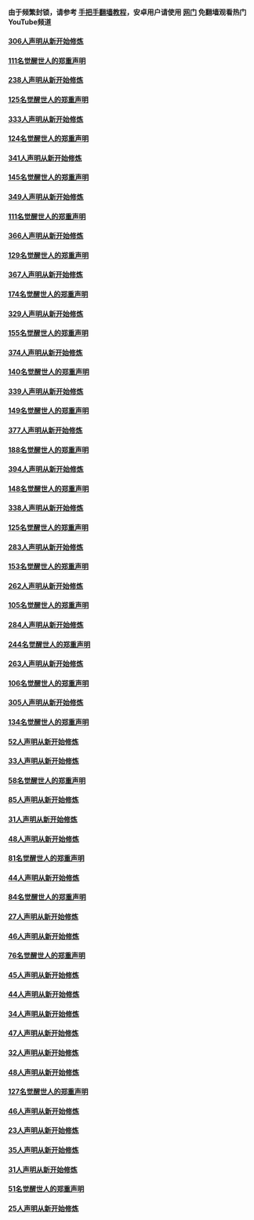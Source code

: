 #### 由于频繁封锁，请参考 [手把手翻墙教程](https://github.com/gfw-breaker/guides/wiki/)，安卓用户请使用 [网门](https://github.com/gfw-breaker/nogfw/blob/master/dl.md?t=07160001) 免翻墙观看热门YouTube频道 

#### [306人声明从新开始修炼](../pages/91/428076.md?t=07160001) 

#### [111名觉醒世人的郑重声明](../pages/91/428075.md?t=07160001) 

#### [238人声明从新开始修炼](../pages/91/427767.md?t=07160001) 

#### [125名觉醒世人的郑重声明](../pages/91/427766.md?t=07160001) 

#### [333人声明从新开始修炼](../pages/91/427525.md?t=07160001) 

#### [124名觉醒世人的郑重声明](../pages/91/427524.md?t=07160001) 

#### [341人声明从新开始修炼](../pages/91/427255.md?t=07160001) 

#### [145名觉醒世人的郑重声明](../pages/91/427254.md?t=07160001) 

#### [349人声明从新开始修炼](../pages/91/426969.md?t=07160001) 

#### [111名觉醒世人的郑重声明](../pages/91/426968.md?t=07160001) 

#### [366人声明从新开始修炼](../pages/91/426737.md?t=07160001) 

#### [129名觉醒世人的郑重声明](../pages/91/426736.md?t=07160001) 

#### [367人声明从新开始修炼](../pages/91/426421.md?t=07160001) 

#### [174名觉醒世人的郑重声明](../pages/91/426420.md?t=07160001) 

#### [329人声明从新开始修炼](../pages/91/426139.md?t=07160001) 

#### [155名觉醒世人的郑重声明](../pages/91/426138.md?t=07160001) 

#### [374人声明从新开始修炼](../pages/91/425811.md?t=07160001) 

#### [140名觉醒世人的郑重声明](../pages/91/425810.md?t=07160001) 

#### [339人声明从新开始修炼](../pages/91/425690.md?t=07160001) 

#### [149名觉醒世人的郑重声明](../pages/91/425689.md?t=07160001) 

#### [377人声明从新开始修炼](../pages/91/424867.md?t=07160001) 

#### [188名觉醒世人的郑重声明](../pages/91/424866.md?t=07160001) 

#### [394人声明从新开始修炼](../pages/91/423914.md?t=07160001) 

#### [148名觉醒世人的郑重声明](../pages/91/423913.md?t=07160001) 

#### [338人声明从新开始修炼](../pages/91/423540.md?t=07160001) 

#### [125名觉醒世人的郑重声明](../pages/91/423539.md?t=07160001) 

#### [283人声明从新开始修炼](../pages/91/423296.md?t=07160001) 

#### [153名觉醒世人的郑重声明](../pages/91/423295.md?t=07160001) 

#### [262人声明从新开始修炼](../pages/91/423004.md?t=07160001) 

#### [105名觉醒世人的郑重声明](../pages/91/423003.md?t=07160001) 

#### [284人声明从新开始修炼](../pages/91/422707.md?t=07160001) 

#### [244名觉醒世人的郑重声明](../pages/91/422706.md?t=07160001) 

#### [263人声明从新开始修炼](../pages/91/422553.md?t=07160001) 

#### [106名觉醒世人的郑重声明](../pages/91/422552.md?t=07160001) 

#### [305人声明从新开始修炼](../pages/91/422153.md?t=07160001) 

#### [134名觉醒世人的郑重声明](../pages/91/422152.md?t=07160001) 

#### [52人声明从新开始修炼](../pages/91/421846.md?t=07160001) 

#### [33人声明从新开始修炼](../pages/91/421804.md?t=07160001) 

#### [58名觉醒世人的郑重声明](../pages/91/421845.md?t=07160001) 

#### [85人声明从新开始修炼](../pages/91/421769.md?t=07160001) 

#### [31人声明从新开始修炼](../pages/91/421763.md?t=07160001) 

#### [48人声明从新开始修炼](../pages/91/421605.md?t=07160001) 

#### [81名觉醒世人的郑重声明](../pages/91/421656.md?t=07160001) 

#### [44人声明从新开始修炼](../pages/91/421544.md?t=07160001) 

#### [84名觉醒世人的郑重声明](../pages/91/421543.md?t=07160001) 

#### [27人声明从新开始修炼](../pages/91/421465.md?t=07160001) 

#### [46人声明从新开始修炼](../pages/91/421454.md?t=07160001) 

#### [76名觉醒世人的郑重声明](../pages/91/421453.md?t=07160001) 

#### [45人声明从新开始修炼](../pages/91/421452.md?t=07160001) 

#### [44人声明从新开始修炼](../pages/91/421422.md?t=07160001) 

#### [34人声明从新开始修炼](../pages/91/421322.md?t=07160001) 

#### [47人声明从新开始修炼](../pages/91/421264.md?t=07160001) 

#### [32人声明从新开始修炼](../pages/91/421225.md?t=07160001) 

#### [48人声明从新开始修炼](../pages/91/421202.md?t=07160001) 

#### [127名觉醒世人的郑重声明](../pages/91/421224.md?t=07160001) 

#### [46人声明从新开始修炼](../pages/91/421203.md?t=07160001) 

#### [23人声明从新开始修炼](../pages/91/421138.md?t=07160001) 

#### [35人声明从新开始修炼](../pages/91/421122.md?t=07160001) 

#### [31人声明从新开始修炼](../pages/91/421081.md?t=07160001) 

#### [51名觉醒世人的郑重声明](../pages/91/421080.md?t=07160001) 

#### [25人声明从新开始修炼](../pages/91/421020.md?t=07160001) 

